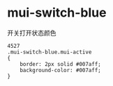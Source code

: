 # mui-switch-blue
开关打开状态颜色
```
4527
.mui-switch-blue.mui-active
{
    border: 2px solid #007aff;
    background-color: #007aff;
}
```